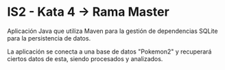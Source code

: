 # IS2 - Kata 4 -> Rama Master

Aplicación Java que utiliza Maven para la gestión de dependencias SQLite para la persistencia de datos.

La aplicación se conecta a una base de datos "Pokemon2" y recuperará ciertos datos de esta, siendo procesados y analizados. 
